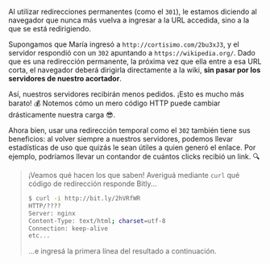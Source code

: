 Al utilizar redirecciones permanentes (como el `301`), le estamos diciendo al navegador que nunca más vuelva a ingresar a la URL accedida, sino a la que se está redirigiendo.   

Supongamos que María ingresó a `http://cortisimo.com/2bu3xJ3`, y el servidor respondió con un `302` apuntando a `https://wikipedia.org/`. Dado que es una redirección permanente, la próxima vez que ella entre a esa URL corta, el navegador deberá dirigirla directamente a la wiki, **sin pasar por los servidores de nuestro acortador**. 

Así, nuestros servidores recibirán menos pedidos. ¡Esto es mucho más barato! :moneybag: Notemos cómo un mero código HTTP puede cambiar drásticamente nuestra carga :sunglasses:.

Ahora bien, usar una redirección temporal como el `302` también tiene sus beneficios: al volver siempre a nuestros servidores, podemos llevar estadísticas de uso que quizás le sean útiles a quien generó el enlace. Por ejemplo, podríamos llevar un contandor de cuántos clicks recibió un link. :mag:

> ¡Veamos qué hacen los que saben! Averiguá mediante `curl` qué código de redirección responde Bitly...
> 
> ```bash
> $ curl -i http://bit.ly/2hVRfWR
> HTTP/????
> Server: nginx
> Content-Type: text/html; charset=utf-8
> Connection: keep-alive
> etc...
> ```
> 
> ...e ingresá la primera línea del resultado a continuación.  
